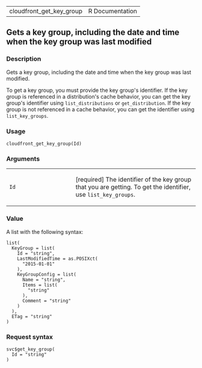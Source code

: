 <table style="width: 100%;">
<tbody>
<tr class="odd">
<td>cloudfront_get_key_group</td>
<td style="text-align: right;">R Documentation</td>
</tr>
</tbody>
</table>

## Gets a key group, including the date and time when the key group was last modified

### Description

Gets a key group, including the date and time when the key group was
last modified.

To get a key group, you must provide the key group's identifier. If the
key group is referenced in a distribution's cache behavior, you can get
the key group's identifier using `list_distributions` or
`get_distribution`. If the key group is not referenced in a cache
behavior, you can get the identifier using `list_key_groups`.

### Usage

    cloudfront_get_key_group(Id)

### Arguments

<table>
<colgroup>
<col style="width: 35%" />
<col style="width: 65%" />
</colgroup>
<tbody>
<tr class="odd">
<td><code id="cloudfront_get_key_group_:_Id">Id</code></td>
<td><p>[required] The identifier of the key group that you are getting.
To get the identifier, use <code>list_key_groups</code>.</p></td>
</tr>
</tbody>
</table>

### Value

A list with the following syntax:

    list(
      KeyGroup = list(
        Id = "string",
        LastModifiedTime = as.POSIXct(
          "2015-01-01"
        ),
        KeyGroupConfig = list(
          Name = "string",
          Items = list(
            "string"
          ),
          Comment = "string"
        )
      ),
      ETag = "string"
    )

### Request syntax

    svc$get_key_group(
      Id = "string"
    )
